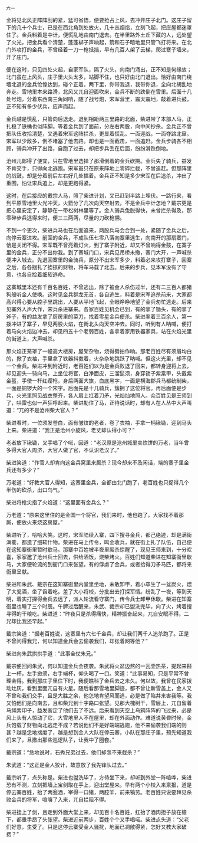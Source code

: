     六一 

   金将见北风正阵阵刮的紧，猛可省悟，便要抢占上风，去冲开庄子北门。这庄子留下的几十个兵士，已是在西北角到处放火，几十丛烟焰，立刻飞起，把庄屋都迷罩住了。金兵料着是中计，便慌乱地由南门退去。在半里路外土丘下藏的人，远处望了火光，把金兵看个清楚，蓬蓬梆子声响起，箭和石子暗地里只管飞打将来。在北门外攻打的金兵，不曾经着一刀一枪抵挡，早有几百人架了云梯，爬过寨子墙来，开了庄门。

   便在这时，只见四处火起，自家军队，隔了火头，向南门涌出，正不知是何缘故；北门虽在上风头，庄子里火头太多，站脚不住，也只好由北门退出。恰好由南门绕墙北退的金兵怆惶达到，碰个正着。两下里，你带我退，我带你退，全向北胡乱地奔走。雪地里本来路滑，北风又兀自迎面吹来，金兵不断的跌倒在雪里。后面十几处号炮，分着东西南三角同响，随了战号炮，宋军营里，震天震地，敲着进兵鼓，正不知有多少伏兵，应声而起。

   金兵越是慌乱，只管向后退走。退到相距两三里路的北面，柴进带了本部人马，正扎稳了铁桶也似阵脚。等着金兵到了面前，分左右两股，向中间抄杀。金兵正不曾把队伍收拾清楚，又遇着宋军这阵拦杀，更显着慌乱。一面迎战，一面夺路北窜。宋军以少敌多，倒不堵塞了他去路。却也是一面截击，一面追赶。金兵步骑各不相顾，骑兵冲开了出路，自跑了过去，却把步兵丢在后面，纷纷滑跌倒地。

   沧州儿郎得了便宜，只在雪地里选择了那滑倒着的金兵砍搠。金兵失了骑兵，益发不肯交手，只得向北逃跑。宋军虽只在原来阵地上零碎拦截，不曾追赶。但那阵里的战鼓，却是分着前后左右好几处擂着。金兵正不知是多少宋军在后追杀，冲出了重围，怕让宋兵追上，却是更跑得紧。

   这时，在后接应的戴宗人马，照了柴进计划，又已赶到半路上埋伏。一路行来，看到平原雪地里火光冲天，火箭分了几次向天空射去，不是金兵中计怎地？戴宗更是把心里安定了，静静在一带松树林里等了。金人骑兵兔脱得快，未曾拦杀得及，那零碎步兵逃得来时，便三三两两，尽量的刀砍枪搠。

   不到一个更次，柴进兵马也在后面追来，两股兵马会合到一处，紧随了金兵之后，向停云寨进攻。前面的金兵，不成队伍七零八落向寨里逃生，向南开的那扇寨门，恰是关闭不得。宋军既不曾亮着灯火，到了寨子附近，却又不曾响得金鼓，在寨子里的金兵，正分不出你我。到了寨城门口，宋兵见吊桥未撤，寨门大开，一声喊杀便冲入城去。先退回寨里的金骑兵，原分不出宋军多少，料着必来攻打寨子，回寨之后，各各捆扎了掳掠的财物，将车马载了北去。后来的步兵，见本军没有了守意，也各自捡着细软逃命。

   这寨城里本还有千百名百姓，不曾逃出，除了被金人杀伤过半，还有二三百人都猪狗般听金人使唤。这时见金兵群龙无首，各自逃生，料着是宋军追杀前来，大家都高兴得心要从腔子里跳出，人要从平地飞起，全眼睁睁地望了金兵匆忙逃走。后来见寨外人声大作，宋兵杀进寨来。各家百姓见机会已到，有的拿了锄头，有的拿了斧子，有的益发拿了厨房里的菜刀，找着零星金兵便杀。柴进率着三百余人，第一拨冲进了寨子，早见两股火焰，在街北头向天空冲去。同时，听到有人呐喊，便打着马向火焰边冲去。却见四五十个老弱百姓，各拿着家用铁器家具，站在火焰光里的街道上，大声喊杀。

   那火焰正笼罩了一幢高大楼房，屋架杂物，烧得劈拍作响。那老百姓尽有须眉均白的，掀了衣袖，手里拿了铁器抖擞着，火杂杂地跳跃了呐喊。但这火光里，却不见一个金兵。柴进冲到附近时，老百姓们以为是金兵败退了回来，都转身迎将上去，却见迎头一骑向马，上坐位将官，白净面皮，三溜髭须，身穿锁子紫棠甲，头戴紫金盔，手使一杆红缨枪。身后两面大旗，白底黑字，一面是横海郡兵马都统制柴，一面是铜锣大的一个宋字。后面先是十几骑兵，簇拥了这位将官。再后面便是步兵，火光里照见战衣整齐，各人肩上扛着刀矛，光灿灿地照人。众百姓见是王师到了，哄雷也似一声狂呼起来。柴进勒住了马，正待说话时，却有人在人丛中大声叫道：“兀的不是沧州柴大官人？”

   柴进看时，一位须发苍白，面有皱纹的老者，卷了衣袖，手拿一柄锹锄，迎到马头上来。柴进道：“我正是沧州小旋风，老丈却认得小可？”

   老者放下锹锄，叉手唱了个喏，因道：“老汉原是沧州城里卖炊饼的万老，当年曾多得大官人周济，大官人做了官，不认识老汉了。”

   柴进笑道：“作官人却肯向这金兵窝里来厮杀？现今却来不及闲话，端的寨子里金兵还有多少？”

   万老道：“好教大官人得知，这寨里金兵，全都由北门跑了，老百姓也只捉得几个半伤的砍杀，出口鸟气。”

   柴进将枪尖指了火焰道：“这里面有金兵么？”

   万老道：“原来这里住的是金国一个将官，我们来时，他也跑了。大家找不着那厮，便放火来烧这房屋。”

   柴进听了，哈哈大笑。这时，宋军陆续入寨，四下搜寻金兵，都己绝迹，却是满街满巷，都遗了细软什物。柴进在马上传令，鸣金收兵，就在街上扎了队伍，自己便在这知寨衙里暂时歇马。那寨中百姓被半夜里厮杀惊醒了，现见王师来到，十分欢喜，家家邀了沧州兵士回去，供给酒饭，烧柴烤火。百姓们知道柴进在知寨衙里歇马，大家便轮流的到衙门口来张望。有的俘虏了金兵，或者拾得刀矛马匹，都将来衙里呈献。

   柴进和朱武、戴宗在这知寨衙里内堂里坐地，未敢卸甲，着小卒生了一盆炭火，煨了大瓮酒，坐了舀着吃。差了大小将校，分批出去打探军情。纷乱了一夜，等到天明，着实打探得金兵去远了，派人轮流看守寨门，传令兵士卸甲休歇。柴进在知寨衙里也睡了三个时辰。午牌过后醒来，朱武、裁宗却已盥洗完毕，向了火，烤着搜寻得的干粮吃。柴进道：“昨夜只是杀得痛快，精神振奋起来，兀自安眠不得。二兄却比我还早起。”

   戴宗笑道：“据老百姓说，这寨里有六七千金兵，却让我们两千人追杀跑了。正是不曾问得我兄，何以知道金兵会去偷袭我们，却张着网等他？”

   柴进向朱武拱拱手道：“此事全仗朱兄。”

   戴宗便回问朱武，何以知道金兵会夜袭。朱武将火盆边熬的一瓦壶热茶，提起来斟上一杯，左手掀须，右手端杯，仰头喝了一口。笑道：“此事易知，只是平常不曾理会得。我到那庄子里住下时，我便瞧科了金兵去之未久。何以故，我曾在民家拨动灶灰，看到里面兀自有火星。随后看那雪地里脚迹，都不曾让新雪盖上，金人又不曾和我们交手，且是大胜之余，他怎地肯望风而逃，必是做了陷井来害我等。我又怕他们是向南去，且和柴兄到十字路口张望。见那大槐树干，雪层上，兀自留着马绳索印子，益发断定了他们去了不远。后来看到天空上乌鸦阵阵的飞过来，必是风上头有人惊动了它，大雪地里人不在屋里，却在外面动作。难道说黄昏时候，金兵饱载了财物向北逃走不成？若说他们不是好端端逃跑，他不来偷袭我们端的则甚？越是恁地揣度了，越是想到金人大队在停云寨，小队在那庄子里，预先知道我们来了，且撤出那些巡逻队子，让我中了圈套。”

   戴宗道：“恁地说时，石秀兄弟过去，他们却怎不来截杀？”

   朱武道：“这正是金人狡计，故意放了我先锋队过去。”

   戴宗听了，点头称是。柴进也盥洗毕了，方待坐下来，却听到外堂一阵喧哗，柴进恐有不测，立刻把墙上宝剑取在手上，迎出堂屋来。早有两个小校入来禀报，道是停云寨百姓，抬了两瓮酒，宰得一口猪，两腔羊，前来犒劳。老百姓只说要拜见杀败金兵的将军，喧嚷了入来，兀自拦阻不得。

   柴进挂上了剑，且走到外面大堂上来，却见百十名百姓，扛抬了酒肉担子放在檐下，都垂手昂了头张望。柴进近前两步，百姓个个叉手唱喏。柴进点头道：“父老们好意，生受了。只是这停云寨受金人骚扰，地面已凋敞得紧，怎好又教大家破费？”

